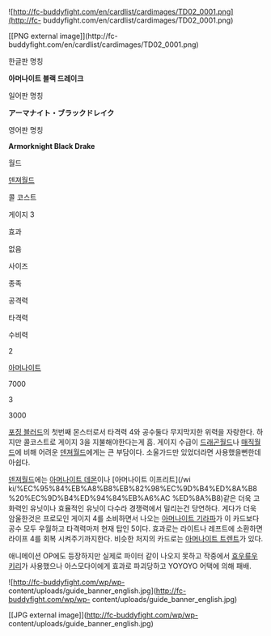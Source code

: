 ![http://fc-buddyfight.com/en/cardlist/cardimages/TD02_0001.png](http://fc-
buddyfight.com/en/cardlist/cardimages/TD02_0001.png)

[[PNG external image]](http://fc-
buddyfight.com/en/cardlist/cardimages/TD02_0001.png)

한글판 명칭

**아머나이트 블랙 드레이크**

일어판 명칭

**アーマナイト・ブラックドレイク**

영어판 명칭

**Armorknight Black Drake**

월드

[덴져월드](%EB%8D%B4%EC%A0%B8%EC%9B%94%EB%93%9C.md)

콜 코스트

게이지 3

효과

없음

사이즈

종족

공격력

타격력

수비력

2

[아머나이트](%EC%95%84%EB%A8%B8%EB%82%98%EC%9D%B4%ED%8A%B8.md)

7000

3

3000

  
[포징 블러드](%ED%8F%AC%EC%A7%95%20%EB%B8%94%EB%9F%AC%EB%93%9C.md)의 첫번째 몬스터로서
타격력 4와 공수둘다 무지막지한 위력을 자랑한다. 하지만 콜코스트로 게이지 3을 지불해야한다는게 흠. 게이지 수급이
[드래곤월드](%EB%93%9C%EB%9E%98%EA%B3%A4%EC%9B%94%EB%93%9C.md)나
[매직월드](%EB%A7%A4%EC%A7%81%EC%9B%94%EB%93%9C.md)에 비해 어려운
[덴져월드](%EB%8D%B4%EC%A0%B8%EC%9B%94%EB%93%9C.md)에게는 큰 부담이다. 소울가드만 있었더라면
사용했을뻔한데 아쉽다.

[덴져월드](%EB%8D%B4%EC%A0%B8%EC%9B%94%EB%93%9C.md)에는 [아머나이트 데몬](%EC%95%84%EB%A8%B8%EB%82%98%EC%9D%B4%ED%8A%B8%20%EB%8D%B0%EB%AA%AC.md)이나 [아머나이트 이프리트](/wi
ki/%EC%95%84%EB%A8%B8%EB%82%98%EC%9D%B4%ED%8A%B8%20%EC%9D%B4%ED%94%84%EB%A6%AC
%ED%8A%B8)같은 더욱 고화력인 유닛이나 효율적인 유닛이 다수라 경쟁력에서 밀리는건 당연하다. 게다가 더욱 암울한것은 프로모인 게이지
4를 소비하면서 나오는 [아머나이트 기라파](%EC%95%84%EB%A8%B8%EB%82%98%EC%9D%B4%ED%8A%B8%20%EA%B8%B0%EB%9D%BC%ED%8C%8C.md)가 이 카드보다 공수 모두 우월하고 타격력마저 현재 탑인 5이다. 효과로는 라이트나
레프트에 소환하면 라이프 4를 회복 시켜주기까지한다. 비슷한 처지의 카드로는 [아머나이트 트렌트](%EC%95%84%EB%A8%B8%EB%82%98%EC%9D%B4%ED%8A%B8%20%ED%8A%B8%EB%A0%8C%ED%8A%B8.md)가 있다.

애니메이션 OP에도 등장하지만 실제로 파이터 같이 나오지 못하고 작중에서 [효우류우키리](%ED%9A%A8%EC%9A%B0%EB%A5%98%EC%9A%B0%20%ED%82%A4%EB%A6%AC.md)가 사용했으나
아스모다이에게 효과로 파괴당하고 YOYOYO 어택에 의해 패배.

![http://fc-buddyfight.com/wp/wp-
content/uploads/guide_banner_english.jpg](http://fc-buddyfight.com/wp/wp-
content/uploads/guide_banner_english.jpg)

[[JPG external image]](http://fc-buddyfight.com/wp/wp-
content/uploads/guide_banner_english.jpg)


